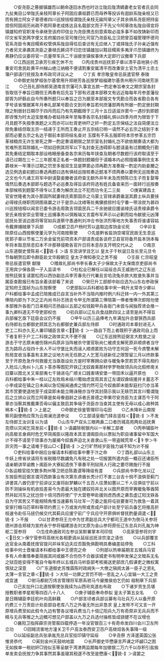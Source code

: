 <!-- { "loadSidebar": true } -->
　　○安尧臣之篡据镇雄而以朝命逐回水西也时访立陇后陇清嫡妻老女官者氏会同九扯夷目公举陇氏亲枝阿章长子阿固应袭祖爵已而母养等投诉有遐龄系陇亲枝又已而有拥立阿女子普德者四川巡按钱桓谓陇氏亲枝无踰阿章父子其余俱系尧臣把持妄捏但阿固阅历尚疏不若阿章老成练达且名载部文而子不先父今阿章改名陇自得宜将镇雄知府官职准令承继至该府印信业为尧臣携去刻意索取必滋多事不如改铸新印而印文省军民两字便又言府属四长官司惟归化司官乃尧臣私立汉把曾百福管理怀德司官系尧臣令夷目糯索权管俱系陇自得任后查访有无应继人丁或择陇氏子孙亲近强有力者另文承袭其尧臣之妻禄氏餙词不归恋住镇雄加以黠目糯索多夷牙爪恐镇雄终为弗静仍应议委将官一员量带军兵二千诣彼坐镇俟事体大定即行议撤章下兵部
　　○江西巡抚卫承芳引疾乞休不允　　○丙戌贵州巡抚郭子章以清平县地狭小而重安司舍民赴黄平州梯山绝江纳粮不便请割重安属清平而改重安土官为清平土丞土簿户部请行抚按及本布政司详议从之
　　○丁亥  孝宗敬皇帝忌辰遣官祭  泰陵
　　○命御史陆梦祖张尔基曾用升郑继芳各巡按梦祖福建尔基贵州用升河南继芳浙江
　　○己丑礼部侍郎吴道南言宗藩可久事宜五款一酌定奉旨奉文之期宗室各封皆取信于奉旨日期但王两奏有后先旨下部有迟速本部移文有远近每每年月参差藩役部胥为奸繇此自今所奏所题只以奉旨之日为据至本部报文专凭勘合而各省勘合各有字号该省惟据某年月奉礼部某号勘合文到司奉旨若何庶藩部两有所据一酌定册封期限之制册封日期尽于四月而后乃有先期截限于三月十五日适滋诈窦今一遇抄到即题即咨惟为时太迫宝册难办者姑待来年至每季各宗名封婚礼俱以四季月终为限皆于下月具题不失按季类题之义而亦可以杜胥吏哄吓之奸一酌定五宗保结之法自简便法立除免重结但取五宗一结递于王所而王奏止开五宗结已明一语然不必五宗之结到于本部而必要五宗之名达于御前本部将结名查对  玉牒有不系五服即将本宗参革五宗罚革禄粮庶无诈生冒死之弊一酌定奏请期限之禁宗室名封婚礼岂不欲依期奏请大都为贫难所苦耳除婚礼一项如旧例其将军以下名封查无违碍即与题请虽有过期概免行勘其免重结定期取本部设格眼册备查各宗来历每年挟查及期者尽数题行该府取请至于请已过期在三十二三年题准正名者一体题封题婚但于请婚本内必照擅婚事例住支本爵禄米一年薄示过期之罚至多报双生显是弊窦必须再勘方准奏报一酌定内助妾媵之选见例选妾初题曰奏选再题曰选有俱经巡按核奏近题准不烦两奏以要例无巡按奏选之文也今凡诸王将军中尉请娶妾媵者该府查无额外并年未及而预陈已生子而复娶等情然后奏选本部即与题选不必巡奏及得旨该府将选有姓氏备查来历一面转行巡按奏本部候核到题娶不得专以王奏为解庶法立不犯而功令无二三矣
　　○庚寅建昌土官安世隆者为其仆那固所弑妻禄氏索那固杀之乌蒙土官禄承爵垂涎其爵土纵兵要挟必得禄氏继职而阴图易嬴之计于是京山沈嵖等处夷猓掳掠村屯宁番一带涂炭为甚四川巡按钱桓以闻言已委令游击周敦吉领苗民兵二千余驰彼应援谕禄氏诘责禄承爵令安氏亲枝安崇业管理土巡捕事务以弭叛端又言震布军声示以必剿而姑令献彼元凶薄惩抚处至该边首将等官如兵道蔡守愚通判刘冲佥书张洪烈等地方失事责将谁诿容姑令戴罪捕贼章下兵部
　　○成都卫百户杨时芳以盗取边库饷金论死
　　○辛卯复除原任山西按察使董元学为河南按察使
　　○先是黔省盐饷空竭官民故无生息巡抚郭子章以节省二万余金留充前项资本户部请责成各该府卫县官将备开盐本饷本每年将本取息除息扣本不许那移侵欺各官升日将本息存支开明交代从之
　　○南京山东道御史曾陈易＜锍-釒＞请  东宫讲学且乞以  皇太子千秋诞日及长至元旦令节每朝贺后即令群臣赴文华殿朝见  皇太子俾知泰交之羙不报
　　○壬辰  仁宗昭皇帝忌辰遣官祭  献陵
　　○赠故礼部尚书李长春太子少保故太子太保南京吏部尚书王用宾少保各荫一子入监读书
　　○杜松业已解任以延绥总兵王威驰代之辽东巡按熊廷弼复请罢松而以西协副总兵李芳春先行代署且言哈流兔杀款大胜堡失事并当属臣查勘报已有旨余着该部看了来说　　○癸巳升工部郎中赵应选为山东右参政保定知府王国祯为山东按察使
　　○吏部拟以兵科都给事中宋一韩升太常寺少卿以户科都给事中孟成已陪推成已自言当补外不当陪内推时例六科迁转一内一外其第三俸陪内即为下次之正内尚书孙丕扬言令甲无所谓第三俸陪第一俸者惟俸次即陪勿使本部推升各衙门日来相问丕扬益以五部之权钱榖甲兵各衙门未尝与闻独荐贤会推一事九卿科道无不夺吏部权也
　　○初兵部以辽左兵食战款四议上请至是尚不得旨兵部催乞亟下廷臣会议仍不报
　　○甲午以历三品俸考九年满加升总督狭西兵部右侍郎右佥都御史顾其志为右都御史兼兵部左侍郎
　　○时通政司本章封进无人吏工二科亦久无人署印辅臣言章＜锍-釒＞一路自下而上者既积于通政司自上而下者复积于户工二科揆之政体实大不便不报
　　○辽东巡按熊廷弼言大胜堡之没游击于守志原未被伤锦州兵原非当阵被杀守堡官耿尚仁被虏支解死原非顺虏者当守志为路将占役四十余人不以守堡比失而诬人顺虏匿败为功守志何逭一死今虏讐未解败局宜收当事虽有主款之议地方尚无任款之人乞宽马拯新任之限暂留三月以终款事至于开原危急作何救援尤当亟亟设处方是时宰赛拥众欲与暖兔争赏若赏不得先相约入抢瓜儿免纠卜儿亥卜答赤等图犯开铁辽沈奴酋乘那材孛罗物故领兵向北假修南关旧寨以图北关又率部夷七千骑进屯广顺关口践害靖安堡一带田禾以逼开原也　　○兵科都给事中朱一桂以辽左败局未结川蜀始虑宜周其言辽左谓奴酋结援并关蓄志不小李成梁在镇之日未闻以急切报闻通虏之情灼然可见今奴酋即未能犁庭扫穴亦当革其市赏要使退地至于成梁即未能立赐诛殛亦当夺其封荫示我以无轶罚其言川蜀谓陇后之立排众议而立阿章是矣母餋遐龄之诉者氏普德之申果尽安尧臣为主谋否今于阿章亦当察其推戴果否毋以偏主致启其争端于尧臣亦当查其主使有无毋以成心故种其祸本＜锍-釒＞上是之
　　○命御史徐鉴管理印马屯田
　　○乙未降补云南按察司副使杨应霈为云南澜沧道参议
　　○工部请皇极门择吉竖柱＜锍-釒＞不发左侍郎王汝训复以为请
　　○山东牛产双头三眼两鼻二口者历城高苑两处巡抚黄克缵以灾闻乞简发前＜锍-釒＞请蠲除税银内以一半解工部者
　　○丙申辅臣叶向高极言身病时危乞早简阁臣以隆政本其言谓阁臣向以票拟为职自诸事留中军国大计不得不请至于琐事亦为屡揭今奴酋声迫北关直隶山东一带盗贼荒旱＜牜孛＞牛异灾而一事之请难于拔山□＜锍-釒＞之行旷然经岁臣独力诚不知为计不报
　　○吏科给事中胡应台催请本科都给事中曹于汴之命
　　○丁酉礼部以山东土牛妖上修省状请将东省税粮尽数蠲免凡有税之处一切报罢所遣内臣一概召还诸臣所请亲朝讲早谕教卜阁臣补大寮起遗佚下章奏平刑狱用人行政之要尽赐施行不报　　○各运粮官挂欠数多荆州等卫把总陈嘉谟等降级有差
　　○兵部尚书李化龙以辽东按臣熊廷弼言谓河西款事业有次第东虏酋长秃计打不害三台吉十倘不浪俱至蓟门讲詟其八酋仍至宁前讲议又废将赵梦麟以千五百人往萧如蕙以二千人往俱驻宁前以防不测操纵有机收拾差易今为患最大独在建奴将并北关以图开原而宰赛暖兔等酋鬨然并起河东之扰岂但十倍河西将使广宁大营卷甲赴援则虑西虏之袭吾虚辽阳沈铁各自为守其势又不能相犄角惟当速募有马壮军一万委之能将屯驻要害可为救急一着其安家行粮马匹草料等项约费三十万或发内帑或责成户部计处至宁前兵备乞将推高折枝速令赴任马拯仍候交代其蓟兵应援宁前广宁兵应守开原俱听督抚酌量调遣＜锍-釒＞不报
　　○以甘肃参将王允中为甘肃副总兵大宁都司王道中为倒马关参将德州游击郑禄为宣府永宁参将福建游击刘文原为金山参将原任辽东总兵刘孔胤为神枢二营参将
　　○戊戌命通政司左参议吴默署掌本司印信
　　○高家营参将刘宇＜日攵＞保宁营参将高继光各相更调从延绥巡抚涂宗浚之请也
　　○以兵部覆言达官金从南着抚按官提问并垛军边夫应否豁免俱勘明具奏编差姑停免
　　○工科给事中何士晋催请本科都给事中王德完之命
　　○刑部以热审届期言五城兵马官多有人命重情奉委简报其间或器不合伤伤不合器该城吏书有明申发保之文暗系无名之狱百姓安得不冤自今每年终以五城兵马听臣部考核揭送吏部庶几假课吏之微权寓慎狱之深意
　　○广东道御史苏惟霖陈时政阙失一大僚之隔阂太甚一臣子之恩礼太薄一言官之章＜锍-釒＞大轻一功罪之赏罚不明一思乱之人心宜辑一大工之责成宜速
　　○驸马都尉万炜言管理将军原系驸马今屡推侯伯乞仍如  祖制章下兵部
　　○己亥加升口北道按察使张我续为山西岢岚道右布政
　　○下诸岁贡生员堪授教职者李星枢等四百八十八人
　　○庚子辅臣奉命恭拟  皇太子第五女名
　　○是日赐辅臣李廷机叶向高鲜藕
　　○户部言顷者兵部议募有马壮兵万人以备开原约费三十万责臣计处臣部自老库八万之外毫无所出非恳求  皇上发帑不可又言一开原增兵费至如此假令九边有警各议增兵费当几十倍辽阳兵九万有奇原非无兵兵而不精与无兵等推之九边概可想见户部盖以九万之兵选付操练皆成骁徤不在议增也
　　○襄阳卫指挥薛宗尧管窑四载停造一年没官银百三十有奇命发四川会川卫左所立功
　　○回贼流害地方潼关卫千户高汝泰西安卫百户高继炤各失事降一级
　　○以延绥副总兵张承胤充总兵官挂印镇守延绥
　　○辛丑祭  方泽遣英国公张惟贤恭代
　　○寅刻金州天鼓响地震
　　○长芦御史毕懋康言芦课之坏鹾□之困无如挨单一税初奸□钱似玉等呈献于湾津两监期每年加徵银二万六千以存积引盐挨单发卖会抚按力争其事然其事虽寝其税遂不改至是懋康＜锍-釒＞请罢之
